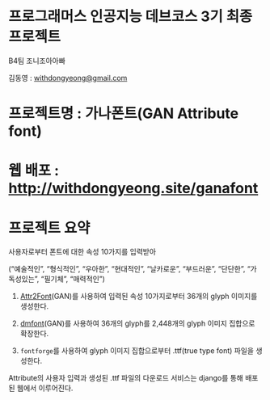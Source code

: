 # 프로그래머스 인공지능 데브코스 3기 최종 프로젝트

B4팀 조니조아아빠

김동영 : withdongyeong@gmail.com

# 프로젝트명 : 가나폰트(GAN Attribute font)

# 웹 배포 : http://withdongyeong.site/ganafont

# 프로젝트 요약

사용자로부터 폰트에 대한 속성 10가지를 입력받아

(“예술적인”, “형식적인”, “우아한”, “현대적인”, “날카로운”, “부드러운”, “단단한”, “가독성있는”, “필기체”, “매력적인”)

1. [Attr2Font](https://github.com/hologerry/Attr2Font)(GAN)를 사용하여 입력된 속성 10가지로부터 36개의 glyph 이미지를 생성한다.
 
2. [dmfont](https://github.com/clovaai/fewshot-font-generation)(GAN)를 사용하여 36개의 glyph를 2,448개의 glyph 이미지 집합으로 확장한다.

3. `fontforge`를 사용하여 glyph 이미지 집합으로부터 .ttf(true type font) 파일을 생성한다.

Attribute의 사용자 입력과 생성된 .ttf 파일의 다운로드 서비스는 django를 통해 배포된 웹에서 이루어진다.
